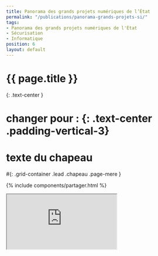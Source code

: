 ```yaml
---
title: Panorama des grands projets numériques de l’État
permalink: "/publications/panorama-grands-projets-si/"
tags:
- Panorama des grands projets numériques de l'État
- Sécurisation
- Informatique
position: 6
layout: default
---
```


# {{ page.title }}
{: .text-center }
# changer pour : {: .text-center .padding-vertical-3}

# texte du chapeau
#{: .grid-container .lead .chapeau .page-mere }

{% include components/partager.html %}


<div class="responsive-embed">
  <iframe class="no-border" src="https://disic.github.io/panorama/" allowfullscreen></iframe>
</div>
